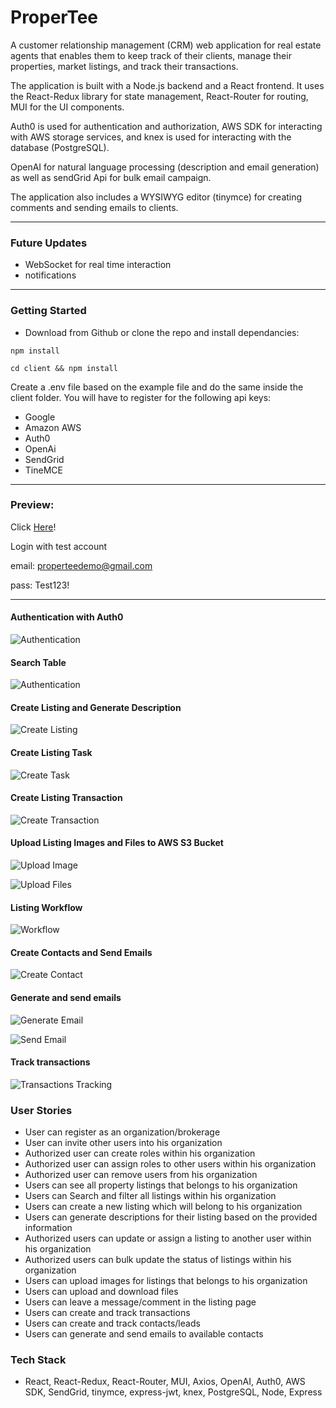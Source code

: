 # ProperTee

A customer relationship management (CRM) web application for real estate agents that enables them to keep track of their clients, manage their properties, market listings, and track their transactions.

The application is built with a Node.js backend and a React frontend. It uses the React-Redux library for state management, React-Router for routing, MUI for the UI components.

Auth0 is used for authentication and authorization, AWS SDK for interacting with AWS storage services, and knex is used for interacting with the database (PostgreSQL).

OpenAI for natural language processing (description and email generation) as well as sendGrid Api for bulk email campaign.

The application also includes a WYSIWYG editor (tinymce) for creating comments and sending emails to clients.

---

### Future Updates

- WebSocket for real time interaction
- notifications

---

### Getting Started

- Download from Github or clone the repo and install dependancies:

```
npm install

cd client && npm install
```

Create a .env file based on the example file and do the same inside the client folder. You will have to register for the following api keys:

- Google
- Amazon AWS
- Auth0
- OpenAi
- SendGrid
- TineMCE

---

### Preview:

Click [Here](https://my-property-management-system.herokuapp.com/)!

Login with test account

email: properteedemo@gmail.com

pass: Test123!

---

#### Authentication with Auth0

![Authentication](https://github.com/amuliawijaya23/property-management-system/blob/main/assets/authentication.gif?raw=true)

#### Search Table

![Authentication](https://github.com/amuliawijaya23/property-management-system/blob/main/assets/talbe_search.gif?raw=true)

#### Create Listing and Generate Description

![Create Listing](https://github.com/amuliawijaya23/property-management-system/blob/main/assets/create_listing_and_generate_description.gif?raw=true)

#### Create Listing Task

![Create Task](https://github.com/amuliawijaya23/property-management-system/blob/main/assets/create_task.gif?raw=true)

#### Create Listing Transaction

![Create Transaction](https://github.com/amuliawijaya23/property-management-system/blob/main/assets/create_transaction.gif?raw=true)

#### Upload Listing Images and Files to AWS S3 Bucket

![Upload Image](https://github.com/amuliawijaya23/property-management-system/blob/main/assets/image_upload.gif?raw=true)

![Upload Files](https://github.com/amuliawijaya23/property-management-system/blob/main/assets/upload_download_file.gif?raw=true)

#### Listing Workflow

![Workflow](https://github.com/amuliawijaya23/property-management-system/blob/main/assets/workflow.gif?raw=true)

#### Create Contacts and Send Emails

![Create Contact](https://github.com/amuliawijaya23/property-management-system/blob/main/assets/create_contacts.gif?raw=true)

#### Generate and send emails

![Generate Email](https://github.com/amuliawijaya23/property-management-system/blob/main/assets/generate_cold_email.gif?raw=true)

![Send Email](https://github.com/amuliawijaya23/property-management-system/blob/main/assets/send_emails.gif?raw=true)

#### Track transactions

![Transactions Tracking](https://github.com/amuliawijaya23/property-management-system/blob/main/assets/transactions_tracking.gif?raw=true)

### User Stories

- User can register as an organization/brokerage
- User can invite other users into his organization
- Authorized user can create roles within his organization
- Authorized user can assign roles to other users within his organization
- Authorized user can remove users from his organization
- Users can see all property listings that belongs to his organization
- Users can Search and filter all listings within his organization
- Users can create a new listing which will belong to his organization
- Users can generate descriptions for their listing based on the provided information
- Authorized users can update or assign a listing to another user within his organization
- Authorized users can bulk update the status of listings within his organization
- Users can upload images for listings that belongs to his organization
- Users can upload and download files
- Users can leave a message/comment in the listing page
- Users can create and track transactions
- Users can create and track contacts/leads
- Users can generate and send emails to available contacts

### Tech Stack

- React, React-Redux, React-Router, MUI, Axios, OpenAI, Auth0, AWS SDK, SendGrid, tinymce, express-jwt, knex, PostgreSQL, Node, Express
